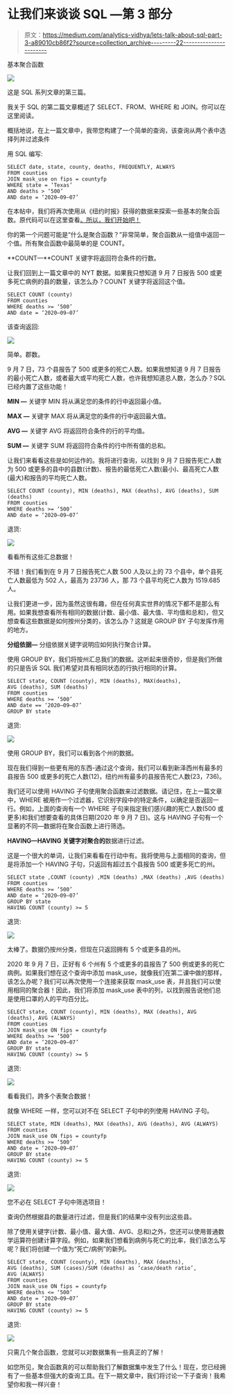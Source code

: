 # 让我们来谈谈 SQL —第 3 部分

> 原文：<https://medium.com/analytics-vidhya/lets-talk-about-sql-part-3-a89010cb86f2?source=collection_archive---------22----------------------->

基本聚合函数

![](img/6b8b5c604470e1f68c5c70bc9b7829f9.png)

这是 SQL 系列文章的第三篇。

我关于 SQL 的第二篇文章概述了 SELECT、FROM、WHERE 和 JOIN。你可以在这里阅读。

概括地说，在上一篇文章中，我带您构建了一个简单的查询，该查询从两个表中选择列并过滤条件

用 SQL 编写:

```
SELECT date, state, county, deaths, FREQUENTLY, ALWAYS
FROM counties
JOIN mask_use on fips = countyfp
WHERE state = ‘Texas’
AND deaths > ‘500’
AND date = ‘2020–09–07’
```

在本帖中，我们将再次使用从《纽约时报》获得的数据来探索一些基本的聚合函数。原代码可以在这里查看[。所以，我们开始吧！](https://github.com/aspotter99/SQL_talk)

你的第一个问题可能是“什么是聚合函数？”非常简单，聚合函数从一组值中返回一个值。所有聚合函数中最简单的是 COUNT。

**COUNT—**COUNT 关键字将返回符合条件的行数。

让我们回到上一篇文章中的 NYT 数据。如果我只想知道 9 月 7 日报告 500 或更多死亡病例的县的数量，该怎么办？COUNT 关键字将返回这个值。

```
SELECT COUNT (county)
FROM counties
WHERE deaths >= ‘500’
AND date = ‘2020–09–07’
```

该查询返回:

![](img/fba2d6d3c886d9cbf8051a5175017839.png)

简单。郡数。

9 月 7 日，73 个县报告了 500 或更多的死亡人数。如果我想知道 9 月 7 日报告的最小死亡人数，或者最大或平均死亡人数，也许我想知道总人数，怎么办？SQL 已经内置了这些功能！

**MIN —** 关键字 MIN 将从满足您的条件的行中返回最小值。

**MAX —** 关键字 MAX 将从满足您的条件的行中返回最大值。

**AVG —** 关键字 AVG 将返回符合条件的行的平均值。

**SUM —** 关键字 SUM 将返回符合条件的行中所有值的总和。

让我们来看看这些是如何运作的。我将进行查询，以找到 9 月 7 日报告死亡人数为 500 或更多的县中的县数(计数)、报告的最低死亡人数(最小)、最高死亡人数(最大)和报告的平均死亡人数。

```
SELECT COUNT (county), MIN (deaths), MAX (deaths), AVG (deaths), SUM (deaths)
FROM counties
WHERE deaths >= ‘500’
AND date = ‘2020–09–07’
```

退货:

![](img/1f2543eef1d95c6c1c00f016d4f751b1.png)

看看所有这些汇总数据！

不错！我们看到在 9 月 7 日报告死亡人数 500 人及以上的 73 个县中，单个县死亡人数最低为 502 人，最高为 23736 人，那 73 个县平均死亡人数为 1519.685 人。

让我们更进一步，因为虽然这很有趣，但在任何真实世界的情况下都不是那么有用。如果我想查看所有相同的数据(计数、最小值、最大值、平均值和总和)，但又想查看这些数据是如何按州分类的，该怎么办？这就是 GROUP BY 子句发挥作用的地方。

**分组依据—** 分组依据关键字说明应如何执行聚合计算。

使用 GROUP BY，我们将按州汇总我们的数据。这听起来很奇妙，但是我们所做的只是告诉 SQL 我们希望对具有相同状态的行执行相同的计算。

```
SELECT state, COUNT (county), MIN (deaths), MAX(deaths), 
AVG (deaths), SUM (deaths)
FROM counties
WHERE deaths >= ‘500’
AND date == ‘2020–09–07’
GROUP BY state
```

退货:

![](img/be337fdb40ae57da6c76298fc903e771.png)

使用 GROUP BY，我们可以看到各个州的数据。

现在我们得到一些更有用的东西-通过这个查询，我们可以看到新泽西州有最多的县报告 500 或更多的死亡人数(12)，纽约州有最多的县报告死亡人数(23，736)。

我们还可以使用 HAVING 子句使用聚合函数来过滤数据。请记住，在上一篇文章中，WHERE 被用作一个过滤器，它识别字段中的特定条件，以确定是否返回一行。例如，上面的查询有一个 WHERE 子句来指定我们感兴趣的死亡人数(500 或更多)和我们想要查看的具体日期(2020 年 9 月 7 日)。这与 HAVING 子句有一个显著的不同—数据将在聚合函数上进行筛选。

**HAVING—**HAVING 关键字对**聚合的**数据进行过滤。

这是一个很大的单词，让我们来看看在行动中有。我将使用与上面相同的查询，但是将添加一个 HAVING 子句，只返回有超过五个县报告 500 或更多死亡的州。

```
SELECT state ,COUNT (county) ,MIN (deaths) ,MAX (deaths) ,AVG (deaths)
FROM counties
WHERE deaths >= ‘500’
AND date = ‘2020–09–07’
GROUP BY state
HAVING COUNT (county) >= 5
```

退货:

![](img/5cfa6ef6cc06a7c47c96a5ad9fd34181.png)

太棒了。数据仍按州分类，但现在只返回拥有 5 个或更多县的州。

2020 年 9 月 7 日，正好有 6 个州有 5 个或更多的县报告了 500 例或更多的死亡病例。如果我们想在这个查询中添加 mask_use，就像我们在第二课中做的那样，该怎么办呢？我们可以再次使用一个连接来获取 mask_use 表，并且我们可以使用相同的聚合器！因此，我们将添加 mask_use 表中的列，以找到报告说他们总是使用口罩的人的平均百分比。

```
SELECT state, COUNT (county), MIN (deaths), MAX (deaths), AVG (deaths), AVG (ALWAYS)
FROM counties
JOIN mask_use ON fips = countyfp
WHERE deaths >= ‘500’
AND date = ‘2020–09–07’
GROUP BY state
HAVING COUNT (county) >= 5
```

退货:

![](img/15754f1bb295367f6a57ef570a096e65.png)

看看我们，跨多个表聚合数据！

就像 WHERE 一样，您可以对不在 SELECT 子句中的列使用 HAVING 子句。

```
SELECT state, MIN (deaths), MAX (deaths), AVG (deaths), AVG (ALWAYS)
FROM counties
JOIN mask_use ON fips = countyfp
WHERE deaths >= ‘500’
AND date = ‘2020–09–07’
GROUP BY state
HAVING COUNT (county) >= 5
```

退货:

![](img/a6c96ece75b608471130844eae31a3de.png)

您不必在 SELECT 子句中筛选项目！

查询仍然根据县的数量进行过滤，但是我们的结果中没有列出这些县。

除了使用关键字(计数、最小值、最大值、AVG、总和)之外，您还可以使用普通数学运算符创建计算字段。例如，如果我们想看到病例与死亡的比率，我们该怎么写呢？我们将创建一个值为“死亡/病例”的新列。

```
SELECT state, COUNT (county), MIN (deaths), MAX (deaths), 
AVG (deaths), SUM (cases)/SUM (deaths) as ‘case/death ratio’, 
AVG (ALWAYS)
FROM counties
JOIN mask_use ON fips = countyfp
WHERE deaths <= ‘500’
AND date = ‘2020–09–07’
GROUP BY state
HAVING COUNT (county) >= 5
```

退货:

![](img/1cfa7f647eba0080425d503c88045573.png)

只需几个聚合函数，您就可以对数据集有一些真正的了解！

如您所见，聚合函数真的可以帮助我们了解数据集中发生了什么！现在，您已经拥有了一些基本但强大的查询工具。在下一期文章中，我们将讨论一下子查询！我希望你和我一样兴奋！
